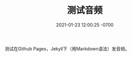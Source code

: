 ﻿---
layout: post
title:  "测试音频"
date:   2021-01-23 12:00:25 -0700
categories: Jekyll
---
测试在Github Pages，Jekyll下（用Markdown语法）发音频。  

<script type="text/javascript">var zippywww="19";var zippyfile="epybHWwG";var zippytext="#000000";var zippyback="#e8e8e8";var zippyplay="#00A3E8";var zippywidth=850;var zippyauto=true;var zippyvol=80;var zippywave = "#000000";var zippyborder = "#cccccc";</script><script type="text/javascript" src="//api.zippyshare.com/api/embed_new.js"></script>
